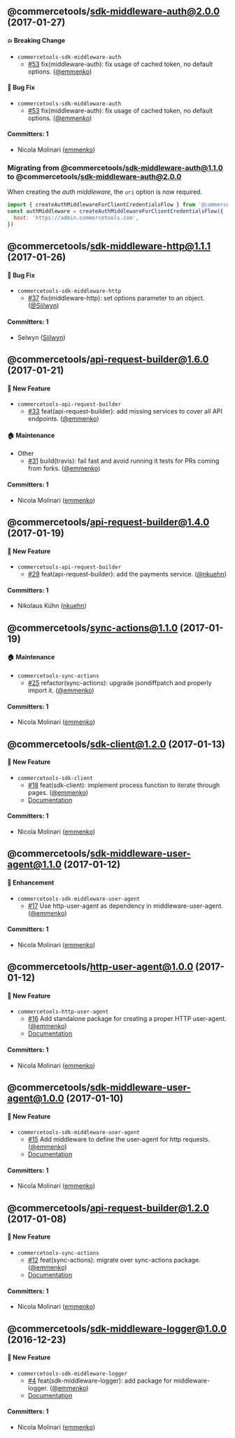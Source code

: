 ## @commercetools/sdk-middleware-auth@2.0.0 (2017-01-27)

#### :boom: Breaking Change
* `commercetools-sdk-middleware-auth`
  * [#53](https://github.com/commercetools/nodejs/pull/53) fix(middleware-auth): fix usage of cached token, no default options. ([@emmenko](https://github.com/emmenko))

#### :bug: Bug Fix
* `commercetools-sdk-middleware-auth`
  * [#53](https://github.com/commercetools/nodejs/pull/53) fix(middleware-auth): fix usage of cached token, no default options. ([@emmenko](https://github.com/emmenko))

#### Committers: 1
- Nicola Molinari ([emmenko](https://github.com/emmenko))

### Migrating from @commercetools/sdk-middleware-auth@1.1.0 to @commercetools/sdk-middleware-auth@2.0.0
When creating the _auth middleware_, the `uri` option is now required.

```js
import { createAuthMiddlewareForClientCredentialsFlow } from '@commercetools/sdk-middleware-auth'
const authMiddleware = createAuthMiddlewareForClientCredentialsFlow({
  host: 'https://admin.commercetools.com',
})
```

## @commercetools/sdk-middleware-http@1.1.1 (2017-01-26)

#### :memo: Bug Fix
* `commercetools-sdk-middleware-http`
  * [#37](https://github.com/commercetools/nodejs/pull/37) fix(middleware-http): set options parameter to an object. ([@Siilwyn](https://github.com/Siilwyn))

#### Committers: 1
- Selwyn ([Siilwyn](https://github.com/Siilwyn))



## @commercetools/api-request-builder@1.6.0 (2017-01-21)

#### :rocket: New Feature
* `commercetools-api-request-builder`
  * [#33](https://github.com/commercetools/nodejs/pull/33) feat(api-request-builder): add missing services to cover all API endpoints. ([@emmenko](https://github.com/emmenko))

#### :house: Maintenance
* Other
  * [#31](https://github.com/commercetools/nodejs/pull/31) build(travis): fail fast and avoid running it tests for PRs coming from forks. ([@emmenko](https://github.com/emmenko))

#### Committers: 1
- Nicola Molinari ([emmenko](https://github.com/emmenko))


## @commercetools/api-request-builder@1.4.0 (2017-01-19)

#### :rocket: New Feature
* `commercetools-api-request-builder`
  * [#29](https://github.com/commercetools/nodejs/pull/29) feat(api-request-builder): add the payments service. ([@nkuehn](https://github.com/nkuehn))

#### Committers: 1
- Nikolaus Kühn ([nkuehn](https://github.com/nkuehn))


## @commercetools/sync-actions@1.1.0 (2017-01-19)

#### :house: Maintenance
* `commercetools-sync-actions`
  * [#25](https://github.com/commercetools/nodejs/pull/25) refactor(sync-actions): upgrade jsondiffpatch and properly import it. ([@emmenko](https://github.com/emmenko))

#### Committers: 1
- Nicola Molinari ([emmenko](https://github.com/emmenko))


## @commercetools/sdk-client@1.2.0 (2017-01-13)

#### :rocket: New Feature
* `commercetools-sdk-client`
  * [#18](https://github.com/commercetools/nodejs/pull/18) feat(sdk-client): implement process function to iterate through pages. ([@emmenko](https://github.com/emmenko))
  * [Documentation](https://commercetools.github.io/nodejs/docs/sdk/api/createClient.html#processrequest-processfn-options)

#### Committers: 1
- Nicola Molinari ([emmenko](https://github.com/emmenko))


## @commercetools/sdk-middleware-user-agent@1.1.0 (2017-01-12)

#### :nail_care: Enhancement
* `commercetools-sdk-middleware-user-agent`
  * [#17](https://github.com/commercetools/nodejs/pull/17) Use http-user-agent as dependency in middleware-user-agent. ([@emmenko](https://github.com/emmenko))

#### Committers: 1
- Nicola Molinari ([emmenko](https://github.com/emmenko))


## @commercetools/http-user-agent@1.0.0 (2017-01-12)

#### :rocket: New Feature
* `commercetools-http-user-agent`
  * [#16](https://github.com/commercetools/nodejs/pull/16) Add standalone package for creating a proper HTTP user-agent. ([@emmenko](https://github.com/emmenko))
  * [Documentation](https://commercetools.github.io/nodejs/docs/sdk/api/#http-user-agent)

#### Committers: 1
- Nicola Molinari ([emmenko](https://github.com/emmenko))


## @commercetools/sdk-middleware-user-agent@1.0.0 (2017-01-10)

#### :rocket: New Feature
* `commercetools-sdk-middleware-user-agent`
  * [#15](https://github.com/commercetools/nodejs/pull/15) Add middleware to define the user-agent for http requests. ([@emmenko](https://github.com/emmenko))
  * [Documentation](https://commercetools.github.io/nodejs/docs/sdk/api/#sdk-middleware-user-agent)

#### Committers: 1
- Nicola Molinari ([emmenko](https://github.com/emmenko))


## @commercetools/api-request-builder@1.2.0 (2017-01-08)

#### :rocket: New Feature
* `commercetools-sync-actions`
  * [#12](https://github.com/commercetools/nodejs/pull/12) feat(sync-actions): migrate over sync-actions package. ([@emmenko](https://github.com/emmenko))
  * [Documentation](https://commercetools.github.io/nodejs/docs/sdk/api/#sync-actions)

#### Committers: 1
- Nicola Molinari ([emmenko](https://github.com/emmenko))


## @commercetools/sdk-middleware-logger@1.0.0 (2016-12-23)

#### :rocket: New Feature
* `commercetools-sdk-middleware-logger`
  * [#4](https://github.com/commercetools/nodejs/pull/4) feat(sdk-middleware-logger): add package for middleware-logger. ([@emmenko](https://github.com/emmenko))
  * [Documentation]( https://commercetools.github.io/nodejs/docs/sdk/api/#sdk-middleware-logger)

#### Committers: 1
- Nicola Molinari ([emmenko](https://github.com/emmenko))
